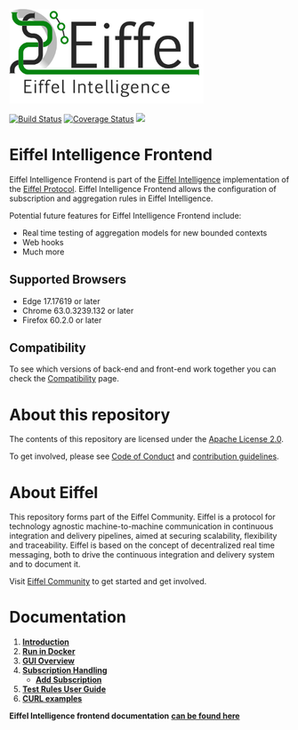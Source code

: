 <!---
   Copyright 2017-2018 Ericsson AB.
   For a full list of individual contributors, please see the commit history.

   Licensed under the Apache License, Version 2.0 (the "License");
   you may not use this file except in compliance with the License.
   You may obtain a copy of the License at

       http://www.apache.org/licenses/LICENSE-2.0

   Unless required by applicable law or agreed to in writing, software
   distributed under the License is distributed on an "AS IS" BASIS,
   WITHOUT WARRANTIES OR CONDITIONS OF ANY KIND, either express or implied.
   See the License for the specific language governing permissions and
   limitations under the License.
--->

<img src="./images/eiffel-intelligence-logo.png" alt="Eiffel Intelligence" width="350"/>

[![Build Status](https://travis-ci.org/eiffel-community/eiffel-intelligence-frontend.svg?branch=master)](https://travis-ci.org/eiffel-community/eiffel-intelligence-frontend)
[![Coverage Status](https://coveralls.io/repos/github/eiffel-community/eiffel-intelligence-frontend/badge.svg?branch=master)](https://coveralls.io/github/eiffel-community/eiffel-intelligence-frontend?branch=master)
[![](https://jitpack.io/v/eiffel-community/eiffel-intelligence-frontend.svg)](https://jitpack.io/#eiffel-community/eiffel-intelligence-frontend)


# Eiffel Intelligence Frontend
Eiffel Intelligence Frontend is part of the [Eiffel Intelligence](https://github.com/eiffel-community/eiffel-intelligence) implementation of the [Eiffel Protocol](https://github.com/eiffel-community/eiffel). Eiffel Intelligence Frontend allows the configuration of subscription and aggregation rules in Eiffel Intelligence.

Potential future features for Eiffel Intelligence Frontend include:
* Real time testing of aggregation models for new bounded contexts
* Web hooks
* Much more

## Supported Browsers
* Edge 17.17619 or later
* Chrome 63.0.3239.132 or later
* Firefox 60.2.0 or later

## Compatibility
To see which versions of back-end and front-end work together you can check the [Compatibility](https://github.com/eiffel-community/eiffel-intelligence/blob/master/wiki/markdown/compatibility.md) page.

# About this repository
The contents of this repository are licensed under the [Apache License 2.0](./LICENSE).

To get involved, please see [Code of Conduct](./CODE_OF_CONDUCT.md) and [contribution guidelines](./CONTRIBUTING.md).

# About Eiffel
This repository forms part of the Eiffel Community. Eiffel is a protocol for technology agnostic machine-to-machine communication in continuous integration and delivery pipelines, aimed at securing scalability, flexibility and traceability. Eiffel is based on the concept of decentralized real time messaging, both to drive the continuous integration and delivery system and to document it.

Visit [Eiffel Community](https://eiffel-community.github.io) to get started and get involved.

# Documentation

1. [**Introduction**](./wiki/markdown/index.md)
1. [**Run in Docker**](./wiki/markdown/docker.md)
1. [**GUI Overview**](./wiki/markdown/GUI-overview.md)
1. [**Subscription Handling**](./wiki/markdown/subscription-handling.md)
    -  [**Add Subscription**](./wiki/markdown/add-subscription.md)
1. [**Test Rules User Guide**](./wiki/markdown/test-rules.md)
1. [**CURL examples**](./wiki/markdown/curl-examples.md)

**Eiffel Intelligence frontend documentation** [**can be found here**](https://eiffel-community.github.io/eiffel-intelligence-frontend/)
